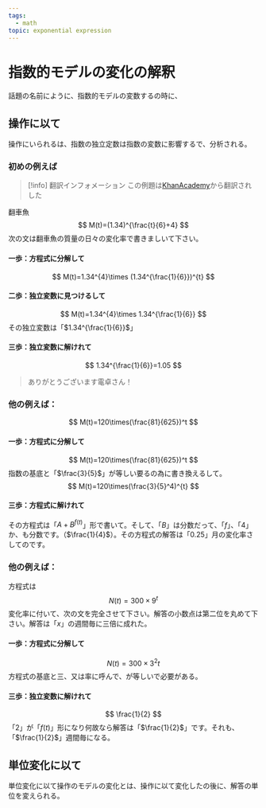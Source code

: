 ```yaml
---
tags:
  - math
topic: exponential expression
---
```


# 指数的モデルの変化の解釈

話題の名前にように、指数的モデルの変数するの時に、

## 操作に以て

操作にいられるは、指数の独立定数は指数の変数に影響するで、分析される。

### 初めの例えば

> [!info] 翻訳インフォメーション
> この例題は[KhanAcademy](https://www.khanacademy.org/math/algebra2/x2ec2f6f830c9fb89:exp-model/x2ec2f6f830c9fb89:interpret-exp/e/interpret-rate-of-change-of-exponential-models-with-manipulation)から翻訳されした

翻車魚
$$
M(t)=(1.34)^{\frac{t}{6}+4}
$$
次の文は翻車魚の質量の日々の変化率で書きましいて下さい。

#### 一歩：方程式に分解して

$$
M(t)=1.34^{4}\times (1.34^{\frac{1}{6}})^{t}
$$

#### 二歩：独立変数に見つけるして

$$
M(t)=1.34^{4}\times 1.34^{\frac{1}{6}}
$$
その独立変数は「$1.34^{\frac{1}{6}}$」

#### 三歩：独立変数に解けれて

$$
1.34^{\frac{1}{6}}=1.05
$$

> ありがとうございます電卓さん！

### 他の例えば：

$$
M(t)=120\times(\frac{81}{625})^t
$$

#### 一歩：方程式に分解して

$$
M(t)=120\times(\frac{81}{625})^t
$$
指数の基底と「$\frac{3}{5}$」が等しい要るの為に書き換えるして。
$$
M(t)=120\times(\frac{3}{5}^4)^{t}
$$

#### 三歩：方程式に解けれて

その方程式は「$A+B^{f(t)}$」形で書いて。そして、「$B$」は分数だって、「$f$」、「$4$」か、も分数です。（$\frac{1}{4}$）。その方程式の解答は「$0.25$」月の変化率さしてのです。

### 他の例えば：

方程式は
$$
N(t)=300\times9^t
$$
変化率に付いて、次の文を完全させて下さい。解答の小数点は第二位を丸めて下さい。解答は「$x$」の週間毎に三倍に成れた。

#### 一歩：方程式に分解して

$$
N(t)=300\times {3}^2t
$$
方程式の基底と三、又は率に呼んで、が等しいで必要がある。

#### 三歩：独立変数に解けれて

$$
\frac{1}{2}
$$
「$2$」が「$f(t)$」形になり何故なら解答は「$\frac{1}{2}$」です。それも、「$\frac{1}{2}$」週間毎になる。

## 単位変化に以て

単位変化に以て操作のモデルの変化とは、操作に以て変化したの後に、解答の単位を変えられる。
